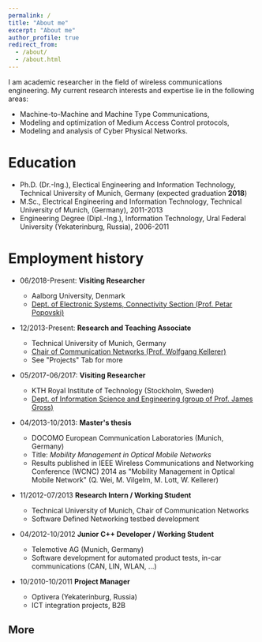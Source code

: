 ```yaml
---
permalink: /
title: "About me"
excerpt: "About me"
author_profile: true
redirect_from: 
  - /about/
  - /about.html
---
```


I am academic researcher in the field of wireless communications engineering. My current research interests and expertise lie in the following areas:
* Machine-to-Machine and Machine Type Communications,
* Modeling and optimization of Medium Access Control protocols,
* Modeling and analysis of Cyber Physical Networks.

Education
======
* Ph.D. (Dr.-Ing.), Electical Engineering and Information Technology, Technical University of Munich, Germany (expected graduation **2018**)
* M.Sc., Electrical Engineering and Information Technology, Technical University of Munich, (Germany), 2011-2013
* Engineering Degree (Dipl.-Ing.),  Information Technology, Ural Federal University (Yekaterinburg, Russia), 2006-2011

Employment history
======
* 06/2018-Present: **Visiting Researcher**
  * Aalborg University, Denmark
  * <u><a href="http://www.es.aau.dk/sections-labs/connectivity/">Dept. of Electronic Systems, Connectivity Section (Prof. Petar Popovski)</a></u>
  
* 12/2013-Present: **Research and Teaching Associate**
  * Technical University of Munich, Germany
  * <u><a href="http://www.lkn.ei.tum.de">Chair of Communication Networks (Prof. Wolfgang Kellerer)</a></u>
  * See "Projects" Tab for more

* 05/2017-06/2017: **Visiting Researcher**
  * KTH Royal Institute of Technology (Stockholm, Sweden)
  * <u><a href="https://www.kth.se/ise">Dept. of Information Science and Engineering (group of Prof. James Gross)</a></u>

* 04/2013-10/2013: **Master's thesis**
  * DOCOMO European Communication Laboratories (Munich, Germany)
  * Title: *Mobility Management in Optical Mobile Networks*
  * Results published in IEEE Wireless Communications and Networking Conference (WCNC) 2014 as "Mobility Management in Optical
Mobile Network" (Q. Wei, M. Vilgelm, M. Lott, W. Kellerer)

* 11/2012-07/2013 **Research Intern / Working Student**
  * Technical University of Munich, Chair of Communication Networks
  * Software Defined Networking testbed development

* 04/2012-10/2012 **Junior C++ Developer / Working Student**
  * Telemotive AG (Munich, Germany)
  * Software development for automated product tests, in-car communications (CAN, LIN, WLAN, ...)

* 10/2010-10/2011 **Project Manager**
  * Optivera (Yekaterinburg, Russia)
  * ICT integration projects, B2B
  
  
More
------
